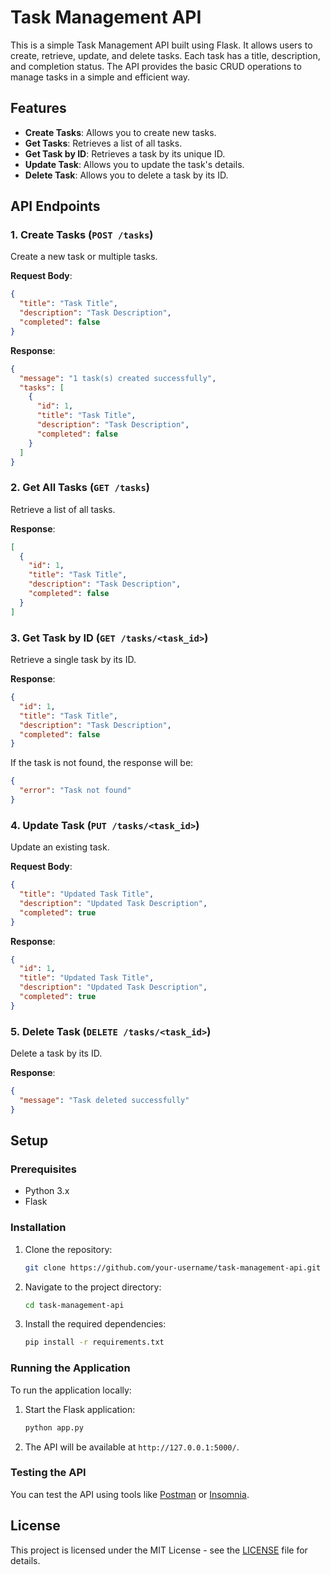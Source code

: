 # Task Management API

This is a simple Task Management API built using Flask. It allows users to create, retrieve, update, and delete tasks. Each task has a title, description, and completion status. The API provides the basic CRUD operations to manage tasks in a simple and efficient way.

## Features

- **Create Tasks**: Allows you to create new tasks.
- **Get Tasks**: Retrieves a list of all tasks.
- **Get Task by ID**: Retrieves a task by its unique ID.
- **Update Task**: Allows you to update the task's details.
- **Delete Task**: Allows you to delete a task by its ID.

## API Endpoints

### 1. Create Tasks (`POST /tasks`)

Create a new task or multiple tasks.

**Request Body**:
```json
{
  "title": "Task Title",
  "description": "Task Description",
  "completed": false
}
```

**Response**:
```json
{
  "message": "1 task(s) created successfully",
  "tasks": [
    {
      "id": 1,
      "title": "Task Title",
      "description": "Task Description",
      "completed": false
    }
  ]
}
```

### 2. Get All Tasks (`GET /tasks`)

Retrieve a list of all tasks.

**Response**:
```json
[
  {
    "id": 1,
    "title": "Task Title",
    "description": "Task Description",
    "completed": false
  }
]
```

### 3. Get Task by ID (`GET /tasks/<task_id>`)

Retrieve a single task by its ID.

**Response**:
```json
{
  "id": 1,
  "title": "Task Title",
  "description": "Task Description",
  "completed": false
}
```

If the task is not found, the response will be:
```json
{
  "error": "Task not found"
}
```

### 4. Update Task (`PUT /tasks/<task_id>`)

Update an existing task.

**Request Body**:
```json
{
  "title": "Updated Task Title",
  "description": "Updated Task Description",
  "completed": true
}
```

**Response**:
```json
{
  "id": 1,
  "title": "Updated Task Title",
  "description": "Updated Task Description",
  "completed": true
}
```

### 5. Delete Task (`DELETE /tasks/<task_id>`)

Delete a task by its ID.

**Response**:
```json
{
  "message": "Task deleted successfully"
}
```

## Setup

### Prerequisites

- Python 3.x
- Flask

### Installation

1. Clone the repository:
   ```bash
   git clone https://github.com/your-username/task-management-api.git
   ```

2. Navigate to the project directory:
   ```bash
   cd task-management-api
   ```

3. Install the required dependencies:
   ```bash
   pip install -r requirements.txt
   ```

### Running the Application

To run the application locally:

1. Start the Flask application:
   ```bash
   python app.py
   ```

2. The API will be available at `http://127.0.0.1:5000/`.

### Testing the API

You can test the API using tools like [Postman](https://www.postman.com/) or [Insomnia](https://insomnia.rest/).

## License

This project is licensed under the MIT License - see the [LICENSE](LICENSE) file for details.
